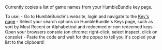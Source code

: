 Currently copies a list of game names from your HumbleBundle key page.

To use:
    - Go to HumbleBundle's website, login and navigate to the [Key's page](https://www.humblebundle.com/home/keys) 
    - Select your search options on HumbleBundle's Keys page, such as sort by Most Recent or Alphabetical and redeemed or non redeemed keys 
    - Open your browsers console (on chrome: right-click, select inspect, click on console)
    - Paste the code and wait for the popup to tell you it's copied your list to the clipboard!
	
